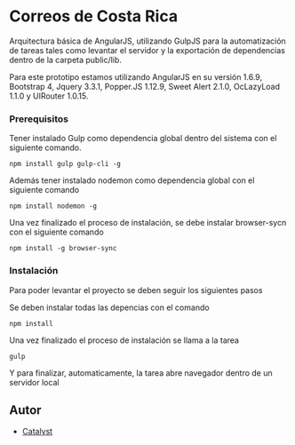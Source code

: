 # Correos de Costa Rica

Arquitectura básica de AngularJS, utilizando GulpJS para la automatización de tareas tales como levantar el servidor y la exportación de dependencias dentro de la carpeta public/lib.

Para este prototipo estamos utilizando AngularJS en su versión 1.6.9, Bootstrap 4, Jquery 3.3.1, Popper.JS 1.12.9, Sweet Alert 2.1.0, OcLazyLoad 1.1.0 y UIRouter 1.0.15.


### Prerequisitos

Tener instalado Gulp como dependencia global dentro del sistema con el siguiente comando.

```
npm install gulp gulp-cli -g
```

Además tener instalado nodemon como dependencia global con el siguiente comando

```
npm install nodemon -g
```

Una vez finalizado el proceso de instalación, se debe instalar browser-sycn con el siguiente comando

```
npm install -g browser-sync
```

### Instalación

Para poder levantar el proyecto se deben seguir los siguientes pasos

Se deben instalar todas las depencias con el comando

```
npm install
```

Una vez finalizado el proceso de instalación se llama a la tarea

```
gulp
```

Y para finalizar, automaticamente, la tarea abre navegador dentro de un servidor local

## Autor

* [Catalyst](https://github.com/ProyectoCatalyst)